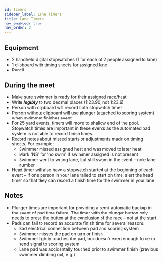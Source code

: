 ```yaml
---
id: timers
sidebar_label: Lane Timers
title: Lane Timers
nav_enabled: true
nav_order: 2
---
```


## Equipment 
- 2 handheld digital stopwatches (1 for each of 2 people assigned to lane)
- 1 clipboard with timing sheets for assigned lane
- Pencil 

## During the meet 
- Make sure swimmer is ready for their assigned race/heat
- Write **_legibly_** to two decimal places (1:23.90, not 1:23.9)
- Person with clipboard will record both stopwatch times
- Person without clipboard will use plunger (attached to scoring system) when swimmer finishes event
- For 25 yard events, timers will move to shallow end of the pool.  Stopwatch times are important in these events as the automated pad system is not able to record finish times.
- Record notes about missed starts or adjustments made on timing sheets.  For example:
  - Swimmer missed assigned heat and was moved to later heat
  - Mark 'NS' for 'no swim' if swimmer assigned is not present
  - Swimmer went to wrong lane, but still swam in the event – note lane number
-  Head timer will also have a stopwatch started at the beginning of each event – if one person in your lane failed to start on time, alert the head timer so that they can record a finish time for the swimmer in your lane 

## Notes 
- Plunger times are important for providing a semi-automatic backup in the event of pad time failure.  The timer with the plunger button only needs to press the button at the conclusion of the race – not at the start.
- Pads can fail to record an accurate finish time for several reasons
  - Bad electrical connection between pad and scoring system
  - Swimmer misses the pad on turn or finish
  - Swimmer lightly touches the pad, but doesn't exert enough force to send signal to scoring system
  - Lane pad was accidentally touched prior to swimmer finish (previous swimmer climbing out, e.g.) 
